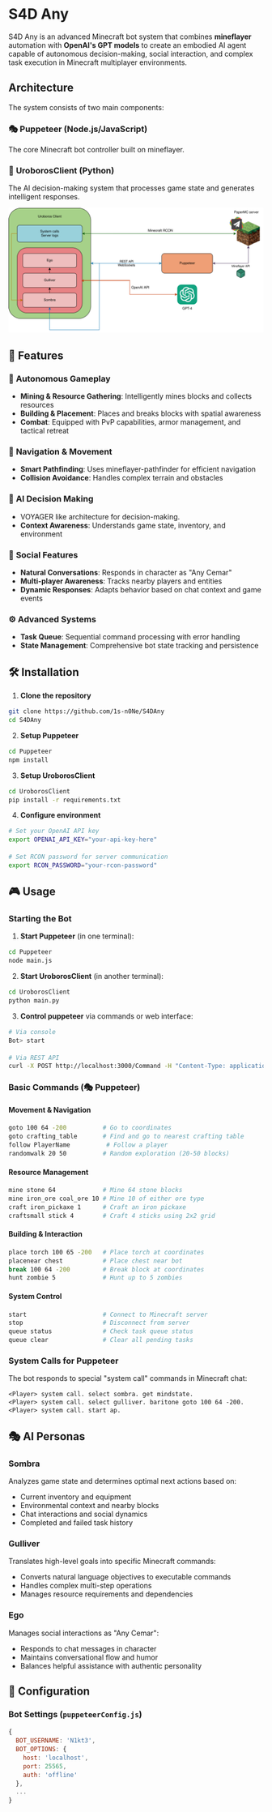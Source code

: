 # S4D Any

S4D Any is an advanced Minecraft bot system that combines **mineflayer** automation with **OpenAI's GPT models** to create an embodied AI agent capable of autonomous decision-making, social interaction, and complex task execution in Minecraft multiplayer environments.

## Architecture

The system consists of two main components:

### 🎭 **Puppeteer** (Node.js/JavaScript)
The core Minecraft bot controller built on mineflayer.

### 🧠 **UroborosClient** (Python)
The AI decision-making system that processes game state and generates intelligent responses.

![](AnyArquitecture.png)

## 🚀 Features

### 🤖 **Autonomous Gameplay**
- **Mining & Resource Gathering**: Intelligently mines blocks and collects resources
- **Building & Placement**: Places and breaks blocks with spatial awareness
- **Combat**: Equipped with PvP capabilities, armor management, and tactical retreat

### 🧭 **Navigation & Movement**
- **Smart Pathfinding**: Uses mineflayer-pathfinder for efficient navigation
- **Collision Avoidance**: Handles complex terrain and obstacles

### 🎯 **AI Decision Making**
- VOYAGER like architecture for decision-making.
- **Context Awareness**: Understands game state, inventory, and environment

### 👥 **Social Features**
- **Natural Conversations**: Responds in character as "Any Cemar"
- **Multi-player Awareness**: Tracks nearby players and entities
- **Dynamic Responses**: Adapts behavior based on chat context and game events

### ⚙️ **Advanced Systems**
- **Task Queue**: Sequential command processing with error handling
- **State Management**: Comprehensive bot state tracking and persistence

## 🛠️ Installation

1. **Clone the repository**
```bash
git clone https://github.com/1s-n0Ne/S4DAny
cd S4DAny
```

2. **Setup Puppeteer**
```bash
cd Puppeteer
npm install
```

3. **Setup UroborosClient**
```bash
cd UroborosClient
pip install -r requirements.txt
```

4. **Configure environment**
```bash
# Set your OpenAI API key
export OPENAI_API_KEY="your-api-key-here"

# Set RCON password for server communication
export RCON_PASSWORD="your-rcon-password"
```

## 🎮 Usage

### Starting the Bot

1. **Start Puppeteer** (in one terminal):
```bash
cd Puppeteer
node main.js
```

2. **Start UroborosClient** (in another terminal):
```bash
cd UroborosClient
python main.py
```

3. **Control puppeteer** via commands or web interface:
```bash
# Via console
Bot> start

# Via REST API
curl -X POST http://localhost:3000/Command -H "Content-Type: application/json" -d '{"command": "start"}'
```

### Basic Commands (🎭 **Puppeteer**)

#### **Movement & Navigation**
```bash
goto 100 64 -200          # Go to coordinates
goto crafting_table       # Find and go to nearest crafting table
follow PlayerName          # Follow a player
randomwalk 20 50          # Random exploration (20-50 blocks)
```

#### **Resource Management**
```bash
mine stone 64             # Mine 64 stone blocks
mine iron_ore coal_ore 10 # Mine 10 of either ore type
craft iron_pickaxe 1      # Craft an iron pickaxe
craftsmall stick 4        # Craft 4 sticks using 2x2 grid
```

#### **Building & Interaction**
```bash
place torch 100 65 -200   # Place torch at coordinates
placenear chest           # Place chest near bot
break 100 64 -200         # Break block at coordinates
hunt zombie 5             # Hunt up to 5 zombies
```

#### **System Control**
```bash
start                     # Connect to Minecraft server
stop                      # Disconnect from server
queue status              # Check task queue status
queue clear               # Clear all pending tasks
```

### System Calls for Puppeteer

The bot responds to special "system call" commands in Minecraft chat:

```
<Player> system call. select sombra. get mindstate.
<Player> system call. select gulliver. baritone goto 100 64 -200.
<Player> system call. start ap.
```

## 🎭 AI Personas

### **Sombra**
Analyzes game state and determines optimal next actions based on:
- Current inventory and equipment
- Environmental context and nearby blocks
- Chat interactions and social dynamics
- Completed and failed task history

### **Gulliver**
Translates high-level goals into specific Minecraft commands:
- Converts natural language objectives to executable commands
- Handles complex multi-step operations
- Manages resource requirements and dependencies

### **Ego**
Manages social interactions as "Any Cemar":
- Responds to chat messages in character
- Maintains conversational flow and humor
- Balances helpful assistance with authentic personality

## 🔧 Configuration

### Bot Settings (`puppeteerConfig.js`)
```javascript
{
  BOT_USERNAME: 'N1kt3',
  BOT_OPTIONS: {
    host: 'localhost',
    port: 25565,
    auth: 'offline'
  },
  ...
}
```